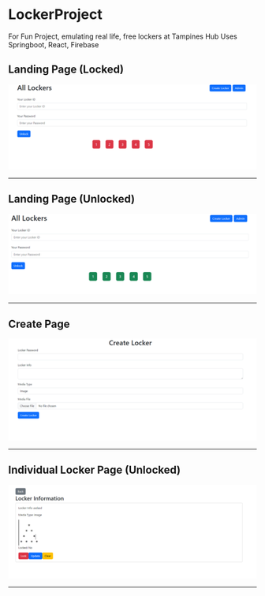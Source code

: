 # LockerProject
For Fun Project, emulating real life, free lockers at Tampines Hub
Uses Springboot, React, Firebase

## Landing Page (Locked)
<img src="https://github.com/Joe-Zhou-Yubin/LockerProject/raw/main/screenshots/Locker_Page.png" alt="Locker Page Screenshot" width="600">

---

## Landing Page (Unlocked)
<img src="https://github.com/Joe-Zhou-Yubin/LockerProject/raw/main/screenshots/Unlocked_State.png" alt="Unlocked Page Screenshot" width="600">

---

## Create Page
<img src="https://github.com/Joe-Zhou-Yubin/LockerProject/raw/main/screenshots/Create_Page.png" alt="Create Page Screenshot" width="600">

---

## Individual Locker Page (Unlocked)
<img src="https://github.com/Joe-Zhou-Yubin/LockerProject/raw/main/screenshots/Locker_Info.png" alt="Indiv Locker Page Screenshot" width="600">

---
